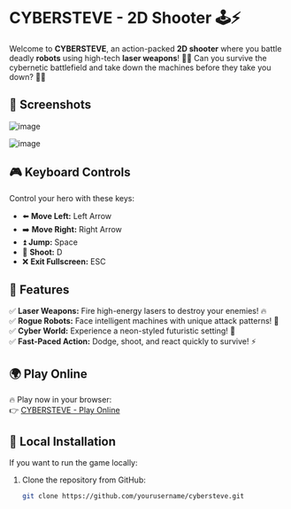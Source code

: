 # CYBERSTEVE - 2D Shooter 🕹️⚡

Welcome to **CYBERSTEVE**, an action-packed **2D shooter** where you battle deadly **robots** using high-tech **laser weapons**! 🤖💥 Can you survive the cybernetic battlefield and take down the machines before they take you down? 🚀🔥  

## 📸 Screenshots  

![image](https://github.com/user-attachments/assets/cf3fe56f-816b-4b8e-b5f7-2aa40581c08d)  

![image](https://github.com/user-attachments/assets/8a90929a-1965-4ce5-b03b-0ce855329ebb)

## 🎮 Keyboard Controls  

Control your hero with these keys:  

- ⬅️ **Move Left:** Left Arrow  
- ➡️ **Move Right:** Right Arrow  
- ⏫ **Jump:** Space  
- 🔫 **Shoot:** D  
- ❌ **Exit Fullscreen:** ESC  

## 🚀 Features  

✅ **Laser Weapons:** Fire high-energy lasers to destroy your enemies! 🔥  
✅ **Rogue Robots:** Face intelligent machines with unique attack patterns! 🤖  
✅ **Cyber World:** Experience a neon-styled futuristic setting! 🌆  
✅ **Fast-Paced Action:** Dodge, shoot, and react quickly to survive! ⚡  

## 🌍 Play Online  

🔥 Play now in your browser:  
👉 [CYBERSTEVE - Play Online](https://cybersteve.stevenrudko.com/)  

## 🔧 Local Installation  

If you want to run the game locally:  

1. Clone the repository from GitHub:  
   ```sh
   git clone https://github.com/yourusername/cybersteve.git
